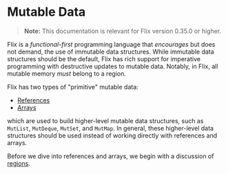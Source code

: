 # Mutable Data

> **Note:** This documentation is relevant for Flix version 0.35.0 or higher.

Flix is a _functional-first_ programming language that _encourages_ but does not
demand, the use of immutable data structures. While immutable data structures
should be the default, Flix has rich support for imperative programming with
destructive updates to mutable data. Notably, in Flix, all mutable memory _must_
belong to a region. 

Flix has two types of "primitive" mutable data:

- [References](./references.md)
- [Arrays](./arrays.md)

which are used to build higher-level mutable data structures, such as `MutList`,
`MutDeque`, `MutSet`, and `MutMap`. In general, these higher-level data
structures should be used instead of working directly with references and
arrays. 

Before we dive into references and arrays, we begin with a discussion of
[regions](./regions.md).
